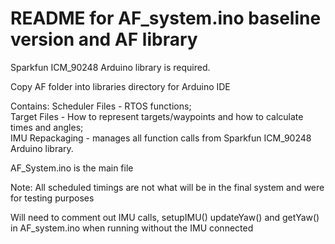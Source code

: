 # README for AF_system.ino baseline version and AF library

Sparkfun ICM_90248 Arduino library is required.

Copy AF folder into libraries directory for Arduino IDE


Contains:
  Scheduler Files - RTOS functions;  
  Target Files - How to represent targets/waypoints and how to calculate times and angles;    
  IMU Repackaging - manages all function calls from Sparkfun ICM_90248 Arduino library.



AF_System.ino is the main file

Note: All scheduled timings are not what will be in the final system and were for testing purposes

Will need to comment out IMU calls, setupIMU() updateYaw() and getYaw() in AF_system.ino when running without the IMU connected
